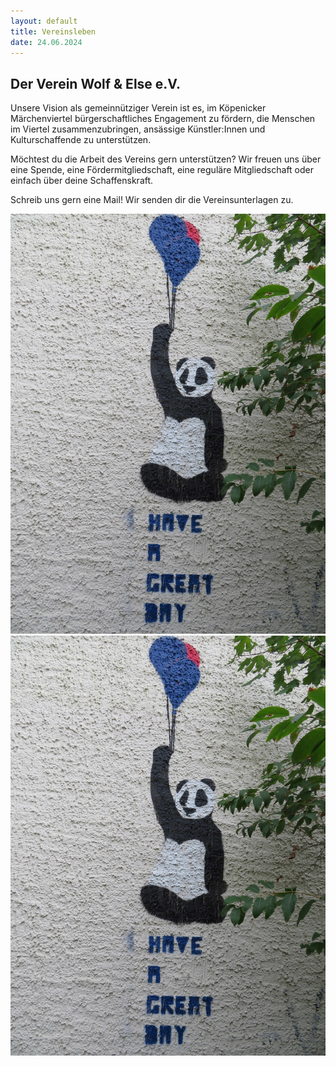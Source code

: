 ```yaml
---
layout: default
title: Vereinsleben
date: 24.06.2024
---
```

## Der Verein Wolf & Else e.V.

Unsere Vision als gemeinnütziger Verein ist es, im Köpenicker Märchenviertel bürgerschaftliches Engagement zu fördern, die Menschen im Viertel zusammenzubringen, ansässige Künstler:Innen und Kulturschaffende zu unterstützen. 

Möchtest du die Arbeit des Vereins gern unterstützen?
Wir freuen uns über eine Spende, eine Fördermitgliedschaft, eine reguläre Mitgliedschaft oder einfach über deine Schaffenskraft. 

Schreib uns gern eine Mail! Wir senden dir die Vereinsunterlagen zu.



<section>
  <div class="box alt">
    <div class="row gtr-uniform">
      <div class="col-6"><span class="image fit"><img src="images/Panda2.jpg" alt="" /></span></div>
      <div class="col-2"><span class="image fit"><img src="images/Panda2.jpg" alt="" /></span></div>
    </div>
  </div>
</section>